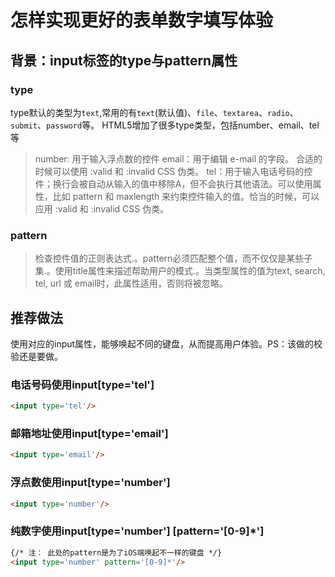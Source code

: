 # 怎样实现更好的表单数字填写体验

## 背景：input标签的type与pattern属性

### type

type默认的类型为`text`,常用的有`text`(默认值)、`file`、`textarea`、`radio`、`submit`、`password`等。
HTML5增加了很多type类型，包括number、email、tel等

> number: 用于输入浮点数的控件
> email：用于编辑 e-mail 的字段。 合适的时候可以使用 :valid 和 :invalid CSS 伪类。
> tel：用于输入电话号码的控件；换行会被自动从输入的值中移除A，但不会执行其他语法。可以使用属性，比如 pattern 和 maxlength 来约束控件输入的值。恰当的时候，可以应用 :valid 和 :invalid CSS 伪类。

### pattern
> 检查控件值的正则表达式.。pattern必须匹配整个值，而不仅仅是某些子集.。使用title属性来描述帮助用户的模式.。当类型属性的值为text, search, tel, url 或 email时，此属性适用，否则将被忽略。

## 推荐做法

使用对应的input属性，能够唤起不同的键盘，从而提高用户体验。PS：该做的校验还是要做。

### 电话号码使用input[type='tel']

```html
<input type='tel'/>
```
### 邮箱地址使用input[type='email']

```html
<input type='email'/>
```
### 浮点数使用input[type='number']

```html
<input type='number'/>
```
### 纯数字使用input[type='number'] [pattern='[0-9]*']

```html
{/* 注： 此处的pattern是为了iOS端唤起不一样的键盘 */}
<input type='number' pattern='[0-9]*'/>
```